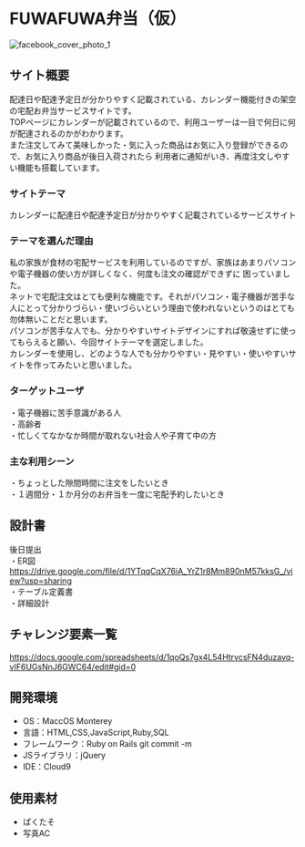 # FUWAFUWA弁当（仮）

![facebook_cover_photo_1](https://user-images.githubusercontent.com/89925520/144197671-3dd11b9a-8c62-4755-bbed-232243e4512c.png)

## サイト概要
配達日や配達予定日が分かりやすく記載されている、カレンダー機能付きの架空の宅配お弁当サービスサイトです。<br>
TOPページにカレンダーが記載されているので、利用ユーザーは一目で何日に何が配達されるのかがわかります。<br>
また注文してみて美味しかった・気に入った商品はお気に入り登録ができるので、お気に入り商品が後日入荷されたら
利用者に通知がいき、再度注文しやすい機能も搭載しています。<br>

### サイトテーマ
カレンダーに配達日や配達予定日が分かりやすく記載されているサービスサイト

### テーマを選んだ理由
私の家族が食材の宅配サービスを利用しているのですが、家族はあまりパソコンや電子機器の使い方が詳しくなく、何度も注文の確認ができずに
困っていました。<br>
ネットで宅配注文はとても便利な機能です。それがパソコン・電子機器が苦手な人にとって分かりづらい・使いづらいという理由で使われないというのはとても勿体無いことだと思います。<br>
パソコンが苦手な人でも、分かりやすいサイトデザインにすれば敬遠せずに使ってもらえると願い、今回サイトテーマを選定しました。<br>
カレンダーを使用し、どのような人でも分かりやすい・見やすい・使いやすいサイトを作ってみたいと思いました。

### ターゲットユーザ
・電子機器に苦手意識がある人<br>
・高齢者<br>
・忙しくてなかなか時間が取れない社会人や子育て中の方<br>

### 主な利用シーン
・ちょっとした隙間時間に注文をしたいとき<br>
・１週間分・１か月分のお弁当を一度に宅配予約したいとき

## 設計書
後日提出<br>
・ER図<br>
https://drive.google.com/file/d/1YTqqCqX76iA_YrZ1r8Mm890nM57kksG_/view?usp=sharing<br>
・テーブル定義書<br>
・詳細設計<br>

## チャレンジ要素一覧
https://docs.google.com/spreadsheets/d/1qoQs7gx4L54HtrvcsFN4duzavq-vIF6UGsNnJ6GWC64/edit#gid=0

## 開発環境
- OS：MaccOS Monterey
- 言語：HTML,CSS,JavaScript,Ruby,SQL
- フレームワーク：Ruby on Rails git commit -m
- JSライブラリ：jQuery
- IDE：Cloud9

## 使用素材
- ぱくたそ
- 写真AC